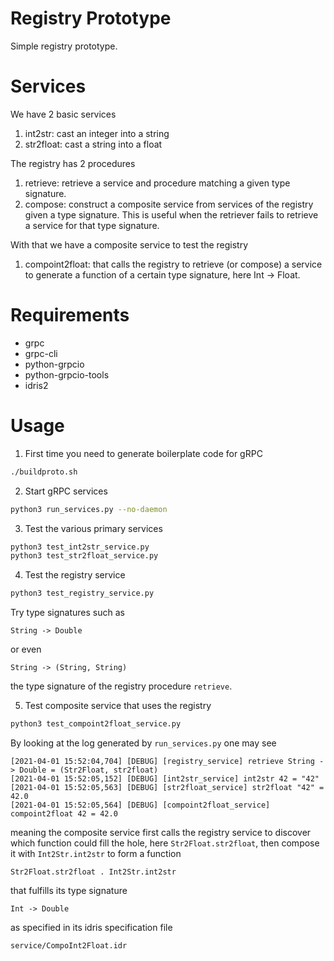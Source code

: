 # Registry Prototype

Simple registry prototype.

# Services

We have 2 basic services

1. int2str: cast an integer into a string
2. str2float: cast a string into a float

The registry has 2 procedures

1. retrieve: retrieve a service and procedure matching a given type
   signature.
2. compose: construct a composite service from services of the
   registry given a type signature.  This is useful when the retriever
   fails to retrieve a service for that type signature.

With that we have a composite service to test the registry

1. compoint2float: that calls the registry to retrieve (or compose) a
   service to generate a function of a certain type signature, here
   Int -> Float.

# Requirements

- grpc
- grpc-cli
- python-grpcio
- python-grpcio-tools
- idris2

# Usage

1. First time you need to generate boilerplate code for gRPC

```bash
./buildproto.sh
```

2. Start gRPC services

```bash
python3 run_services.py --no-daemon
```

3. Test the various primary services

```bash
python3 test_int2str_service.py
python3 test_str2float_service.py
```

4. Test the registry service

```bash
python3 test_registry_service.py
```

Try type signatures such as

```
String -> Double
```

or even

```
String -> (String, String)
```

the type signature of the registry procedure `retrieve`.

5. Test composite service that uses the registry

```bash
python3 test_compoint2float_service.py
```

By looking at the log generated by `run_services.py` one may see

```
[2021-04-01 15:52:04,704] [DEBUG] [registry_service] retrieve String -> Double = (Str2Float, str2float)
[2021-04-01 15:52:05,152] [DEBUG] [int2str_service] int2str 42 = "42"
[2021-04-01 15:52:05,563] [DEBUG] [str2float_service] str2float "42" = 42.0
[2021-04-01 15:52:05,564] [DEBUG] [compoint2float_service] compoint2float 42 = 42.0
```

meaning the composite service first calls the registry service to
discover which function could fill the hole, here
`Str2Float.str2float`, then compose it with `Int2Str.int2str` to form
a function

```
Str2Float.str2float . Int2Str.int2str
```

that fulfills its type signature

```
Int -> Double
```

as specified in its idris specification file

```
service/CompoInt2Float.idr
```
